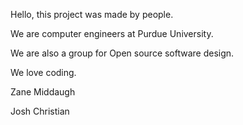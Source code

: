 Hello, this project was made by people.

We are computer engineers at Purdue University.

We are also a group for Open source software design.

We love coding.

Zane Middaugh

Josh Christian
